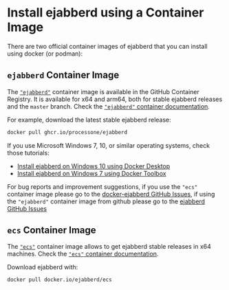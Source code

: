 # Install ejabberd using a Container Image

There are two official container images of ejabberd that you can install using docker (or podman):

## `ejabberd` Container Image

The [`"ejabberd"`](https://github.com/processone/ejabberd/pkgs/container/ejabberd) container image is available in the GitHub Container Registry.
It is available for x64 and arm64, both for stable ejabberd releases and the `master` branch.
Check the [`"ejabberd"` container documentation](../../../CONTAINER.md).

For example, download the latest stable ejabberd release:

``` sh
docker pull ghcr.io/processone/ejabberd
```

If you use Microsoft Windows 7, 10, or similar operating systems, check those tutorials:

- [Install ejabberd on Windows 10 using Docker Desktop](https://www.process-one.net/blog/install-ejabberd-on-windows-10-using-docker-desktop/)
- [Install ejabberd on Windows 7 using Docker Toolbox](https://www.process-one.net/blog/install-ejabberd-on-windows-7-using-docker-toolbox/)

For bug reports and improvement suggestions, if you use the `"ecs"` container image please go to the [docker-ejabberd GitHub Issues](https://github.com/processone/docker-ejabberd/issues),
if using the `"ejabberd"` container image from github please go to the [ejabberd GitHub Issues](https://github.com/processone/ejabberd/issues?q=is%3Aopen+is%3Aissue+label%3APackaging%3AContainer)
## `ecs` Container Image

The [`"ecs"`](https://hub.docker.com/r/ejabberd/ecs) container image allows to get ejabberd stable releases in x64 machines.
Check the [`"ecs"` container documentation](../../../README-ECS.md).

Download ejabberd with:

``` sh
docker pull docker.io/ejabberd/ecs
```

